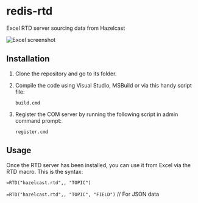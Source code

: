 # redis-rtd
Excel RTD server sourcing data from Hazelcast

![Excel screenshot](doc/ice_video_20180709-212403.gif)


## Installation
1. Clone the repository and go to its folder.
2. Compile the code using Visual Studio, MSBuild or via this handy script file:

   `build.cmd`


3. Register the COM server by running the following script in admin command prompt:
   
   `register.cmd`

## Usage

Once the RTD server has been installed, you can use it from Excel via the RTD macro.
This is the syntax:

`=RTD("hazelcast.rtd",, "TOPIC")`

`=RTD("hazelcast.rtd",, "TOPIC", "FIELD")`   // For JSON data



